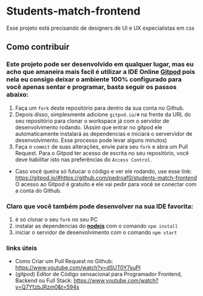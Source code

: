 # Students-match-frontend
Esse projeto está precisando de designers de UI e UX expecialistas em css

## Como contribuir

### Este projeto pode ser desenvolvido em qualquer lugar, mas eu acho que amaneira mais facil é utilizar a IDE Online **[Gitpod](https://gitpod.io)** pois nela eu consigo deixar o ambiente **100% configurado** para você apenas sentar e programar, basta seguir os passos abaixo:


1. Faça um `fork` deste repositório para dentro da sua conta no Github.
2. Depois disso, simplesmente adicione `gitpod.io/#` na frente da URL do seu repositório para clonar o workspace já com o servidor de desenvolvimento rodando.
(Assim que entrar no gitpod ele automaticamente instalará as dependencias e iniciará o servervidor de desenvolvimento. Esse processo pode levar alguns minutos)
3. Faça o `commit` de suas alterações, envie para seu `fork` e abra um Pull Request. Para o Gitpod ter acesso de escrita no seu repositório, você deve habilitar isto nas preferências do `Access Control`.

- Caso você queira só futucar o código e ver ele rodando, use esse link:
https://gitpod.io/#https://github.com/pedroaf0/students-match-frontend
 O acesso ao Gitpod é gratuito e ele vai pedir para você se conectar com a conta do Github.


### Claro que você também pode desenvolver na sua IDE favorita:
1. é só clonar o seu ```fork``` no seu PC
2. instalar as dependencias do **[nodejs](https://nodejs.org/en/)** com o comando ``` npm install ```
3. iniciar o servidor de desenvolvimento com o comando ``` npm start ```

### links úteis
- Como Criar um Pull Request no Github: https://www.youtube.com/watch?v=dSUT0Y7suPI
- (gitpod) Editor de Código sensacional para Programador Frontend, Backend ou Full Stack: https://www.youtube.com/watch?v=Q7YfzbJRzm0&t=594s
